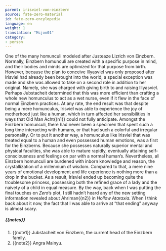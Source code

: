 ```yaml
---
parent: irisviel-von-einzbern
source: fate-zero-material
id: fate-zero-encylopedia
language: en
weight: 1
translation: "Mcjon01"
category:
- person
---
```


One of the many homunculi modeled after Justeaze Lizrich von Einzbern.
Normally, Einzbern homunculi are created with a specific purpose in mind, and their bodies and minds are optimized for that purpose from birth. However, because the plan to conceive Illyasviel was only proposed after Irisviel had already been brought into the world, a special exception was made and she was allowed to take on a second role in addition to her original. Namely, she was charged with giving birth to and raising Illyasviel. Perhaps Jubstacheit determined that this was more efficient than crafting a whole new homunculus to act as a wet nurse, even if it flew in the face of normal Einzbern practices. At any rate, the end result was that despite being a mere homunculus, Irisviel was able to experience the joy of motherhood just like a human, which in turn affected her sensibilities in ways that Old Man Acht{{n1}} could not fully anticipate.
Amongst the Einzbern homunculi, there had never been a specimen that spent such a long time interacting with humans, or that had such a colorful and irregular personality. Or to put it another way, a homunculus like Irisviel that was treated equal to a human and even possessed human emotions, was a first for the Einzberns. Because she possesses naturally superior mental and physical faculties, she was able to mature rapidly, eventually attaining self-consciousness and feelings on par with a normal human’s.
Nevertheless, all Einzbern homunculi are burdened with inborn knowledge and reason, the crystallization of a millennium of wisdom. Compared to that, a mere nine years of emotional development and life experience is nothing more than a drop in the bucket. As a result, Irisviel ended up becoming quite the troublesome princess, possessing both the refined grace of a lady and the naivety of a child in equal measure.
By the way, back when I was putting the final touches on *Zero*’s plot, I still hadn’t heard any of the new setting information revealed about Ahriman{{n2}} in *Hollow Ataraxia*. When I think back about it now, the fact that I was able to arrive at “that ending” anyway is almost scary.

##### {{notes}}

1. {{note1}} Jubstacheit von Einzbern, the current head of the Einzbern family.
2. {{note2}} Angra Mainyu.
